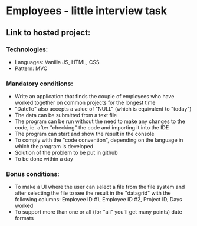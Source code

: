 # Employees - little interview task

## Link to hosted project:

### Technologies:

- Languages: Vanilla JS, HTML, CSS
- Pattern: MVC

### Mandatory conditions:

- Write an application that finds the couple of employees who have worked together on common projects for the longest time
- "DateTo" also accepts a value of "NULL" (which is equivalent to "today")
- The data can be submitted from a text file
- The program can be run without the need to make any changes to the code, ie. after "checking" the code and importing it into the IDE
- The program can start and show the result in the console
- To comply with the "code convention", depending on the language in which the program is developed
- Solution of the problem to be put in github
- To be done within a day

### Bonus conditions:

- To make a UI where the user can select a file from the file system and after selecting the file to see the result in the "datagrid" with the following columns: Employee ID #1, Employee ID #2, Project ID, Days worked
- To support more than one or all (for "all" you'll get many points) date formats
